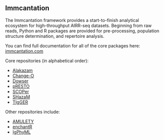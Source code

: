 ## Immcantation

The Immcantation framework provides a start-to-finish analytical ecosystem for high-throughput AIRR-seq datasets. Beginning from raw reads, Python and R packages are provided for pre-processing, population structure determination, and repertoire analysis.

You can find full documentation for all of the core packages here: [immcantation.com](https://immcantation.readthedocs.io/en/stable/)

Core repositories (in alphabetical order):
- [Alakazam](https://github.com/immcantation/alakazam)
- [Change-O](https://github.com/immcantation/changeo)
- [Dowser](https://github.com/immcantation/dowser)
- [pRESTO](https://github.com/immcantation/presto)
- [SCOPer](https://github.com/immcantation/scoper)
- [SHazaM](https://github.com/immcantation/shazam)
- [TIgGER](https://github.com/immcantation/tigger)

Other repositories include:
- [AMULETY](https://github.com/immcantation/amulety)
- [enchantR](https://github.com/immcantation/enchantr)
- [IgPhyML](https://github.com/immcantation/igphyml)
